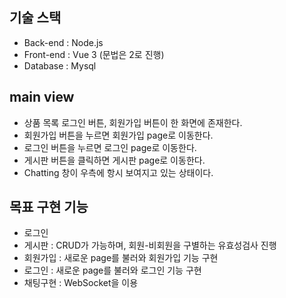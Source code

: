 ## 기술 스택
- Back-end : Node.js
- Front-end : Vue 3 (문법은 2로 진행)
- Database : Mysql

## main view
- 상품 목록 로그인 버튼, 회원가입 버튼이 한 화면에 존재한다.
- 회원가입 버튼을 누르면 회원가입 page로 이동한다.
- 로그인 버튼을 누르면 로그인 page로 이동한다.
- 게시판 버튼을 클릭하면 게시판 page로 이동한다.
- Chatting 창이 우측에 항시 보여지고 있는 상태이다.

## 목표 구현 기능
- 로그인
- 게시판 : CRUD가 가능하며, 회원-비회원을 구별하는 유효성검사 진행
- 회원가입 : 새로운 page를 불러와 회원가입 기능 구현
- 로그인 : 새로운 page를 불러와 로그인 기능 구현
- 채팅구현 : WebSocket을 이용

